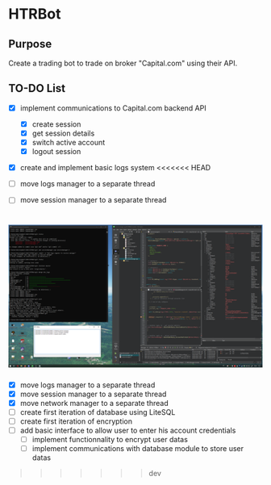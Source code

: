 # HTRBot

## Purpose
  Create a trading bot to trade on broker "Capital.com" using their API.

## TO-DO List

  - [x] implement communications to Capital.com backend API
    - [x] create session
    - [x] get session details
    - [x] switch active account
    - [x] logout session
  - [x] create and implement basic logs system
<<<<<<< HEAD
  - [ ] move logs manager to a separate thread
  - [ ] move session manager to a separate thread


![screenshot_001](/screenshots/screenshot_001.png)
=======
  - [x] move logs manager to a separate thread
  - [x] move session manager to a separate thread
  - [x] move network manager to a separate thread
  - [ ] create first iteration of database using LiteSQL
  - [ ] create first iteration of encryption
  - [ ] add basic interface to allow user to enter his account credentials
    - [ ] implement functionnality to encrypt user datas
    - [ ] implement communications with database module to store user datas
>>>>>>> dev
